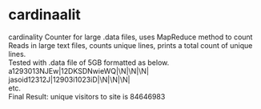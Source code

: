 # cardinaalit  
cardinality Counter for large .data files, uses MapReduce method to count  
Reads in large text files, counts unique lines, prints a total count of unique lines.   
Tested with .data file of 5GB formatted as below.  
a1293013NJEw|12DKSDNwieWQ|\N|\N|\N|  
jasoid12312J|12903i1023iD|\N|\N|\N|  
etc.   
Final Result: 
unique visitors to site is 84646983

